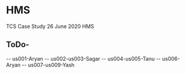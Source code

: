 # HMS
TCS Case Study 26 June 2020 HMS

## ToDo-
-- us001-Aryan
-- us002-us003-Sagar
-- us004-us005-Tanu
-- us006-Aryan
-- us007-us009-Yash
